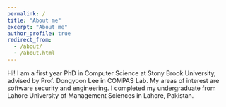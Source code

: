 ```yaml
---
permalink: /
title: "About me"
excerpt: "About me"
author_profile: true
redirect_from: 
  - /about/
  - /about.html
---
```


Hi! 
I am a first year PhD in Computer Science at Stony Brook University, advised by Prof. Dongyoon Lee in COMPAS Lab. My areas of interest are software security and engineering. I completed my undergraduate from Lahore University of Management Sciences in Lahore, Pakistan.

